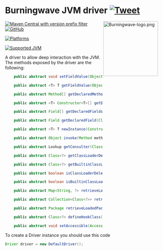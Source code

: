 # Burningwave JVM driver [![Tweet](https://img.shields.io/twitter/url/http/shields.io.svg?style=social)](https://twitter.com/intent/tweet?text=%40Burningwave_fw%20JVM%20driver%2C%20a%20%23driver%20to%20allow%20deep%20interaction%20with%20the%20JVM%20%28works%20on%20%23Java8%20%23Java9%20%23Java10%20%23Java11%20%23Java12%20%23Java13%20%23Java14%20%23Java15%20%23Java16%20%23Java17%29&url=https://github.com/burningwave/jvm-driver#burningwave-jvm-driver-)

<a href="https://www.burningwave.org">
<img src="https://raw.githubusercontent.com/burningwave/core/master/Burningwave-logo.png" alt="Burningwave-logo.png" height="180px" align="right"/>
</a>

[![Maven Central with version prefix filter](https://img.shields.io/maven-central/v/org.burningwave/jvm-driver/0)](https://maven-badges.herokuapp.com/maven-central/org.burningwave/jvm-driver/)
[![GitHub](https://img.shields.io/github/license/burningwave/jvm-driver)](https://github.com/burningwave/jvm-driver/blob/main/LICENSE)

[![Platforms](https://img.shields.io/badge/platforms-Windows%2C%20Max%20OS%2C%20Linux-orange)](https://github.com/burningwave/jvm-driver/actions/runs/1161537104)

[![Supported JVM](https://img.shields.io/badge/supported%20JVM-8%2C%209%2C%2010%2C%2011%2C%2012%2C%2013%2C%2014%2C%2015%2C%2016%2C%2017-blueviolet)](https://github.com/burningwave/jvm-driver/actions/runs/1161537104)


A driver to allow deep interaction with the JVM. The methods exposed by the driver are the following:
```java
	public abstract void setFieldValue(Object target, Field field, Object value);

	public abstract <T> T getFieldValue(Object target, Field field);

	public abstract Method[] getDeclaredMethods(Class<?> cls);

	public abstract <T> Constructor<T>[] getDeclaredConstructors(Class<T> cls);

	public abstract Field[] getDeclaredFields(Class<?> cls);

	public abstract Field getDeclaredField(Class<?> cls, String name);

	public abstract <T> T newInstance(Constructor<T> ctor, Object[] params);

	public abstract Object invoke(Method method, Object target, Object[] params);

	public abstract Lookup getConsulter(Class<?> cls);

	public abstract Class<?> getClassLoaderDelegateClass();

	public abstract Class<?> getBuiltinClassLoaderClass();

	public abstract boolean isClassLoaderDelegate(ClassLoader classLoader);

	public abstract boolean isBuiltinClassLoader(ClassLoader classLoader);

	public abstract Map<String, ?> retrieveLoadedPackages(ClassLoader classLoader);

	public abstract Collection<Class<?>> retrieveLoadedClasses(ClassLoader classLoader);

	public abstract Package retrieveLoadedPackage(ClassLoader classLoader, Object packageToFind, String packageName);

	public abstract Class<?> defineHookClass(Class<?> clientClass, byte[] byteCode);

	public abstract void setAccessible(AccessibleObject object, boolean flag);
```

To create a Driver instance you should use this code
```java
Driver driver = new DefaultDriver();
```

